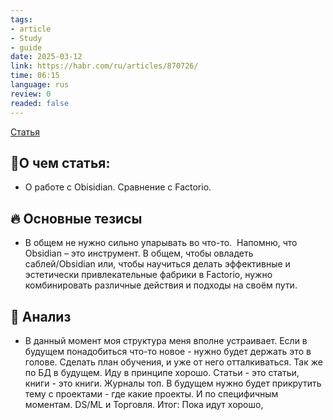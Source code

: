 ```yaml
---
tags: 
- article
- Study
- guide
date: 2025-03-12
link: https://habr.com/ru/articles/870726/
time: 06:15
language: rus
review: 0
readed: false
---
```

[Статья](https://habr.com/ru/articles/870726/)

## 📝О чем статья:   
- О работе с Obisidian. Сравнение с Factorio.

## 🔥 Основные тезисы  
-  В общем не нужно сильно упарывать во что-то.  Напомню, что Obsidian – это инструмент.
В общем, чтобы овладеть саблей/Obsidian или, чтобы научиться делать эффективные и эстетически привлекательные фабрики в Factorio, нужно комбинировать различные действия и подходы на своём пути.

## 🔎 Анализ  
-  В данный момент моя структура меня вполне устраивает. Если в будущем понадобиться что-то новое - нужно будет держать это в голове. Сделать план обучения, и уже от него отталкиваться. Так же по БД в будущем. Иду в принципе хорошо. Статьи - это статьи, книги - это книги. Журналы топ. В будущем нужно будет прикрутить тему с проектами - где какие проекты. И по специфичным моментам. DS/ML и Торговля.
Итог:
Пока идут хорошо, 



